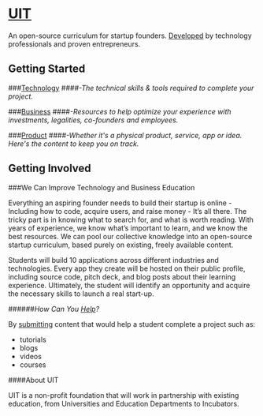 # [UIT](https://github.com/uit/uit/)

An open-source curriculum for startup founders. [Developed](contributing/README.md) by technology professionals and proven entrepreneurs.

## Getting Started

###[Technology](technology/README.md)
####_-The technical skills & tools required to complete your project._

###[Business](business/README.md)
####_-Resources to help optimize your experience with investments, legalities, co-founders and employees._

###[Product](product/README.md)
####_-Whether it's a physical product, service, app or idea. Here's the content to keep you on track._

## Getting Involved

###We Can Improve Technology and Business Education

Everything an aspiring founder needs to build their startup is online - Including how to code, acquire users, and raise money - It’s all there. The tricky part is in knowing what to search for, and what is worth reading. With years of experience, we know what’s important to learn, and we know the best resources. We can pool our collective knowledge into an open-source startup curriculum, based purely on existing, freely available content. 

Students will build 10 applications across different industries and
technologies. Every app they create will be hosted on their public profile, 
including source code, pitch deck, and blog posts about their learning 
experience. Ultimately, the student will identify an opportunity and acquire 
the necessary skills to launch a real start-up.


######_How Can You [Help](contributing/README.md)?_

By [submitting](contributing/README.md) content that would help a student complete a project such as:

- tutorials
- blogs
- videos
- courses


####About UIT

UIT is a non-profit foundation that will work in partnership with existing education, from Universities and Education Departments to Incubators.

